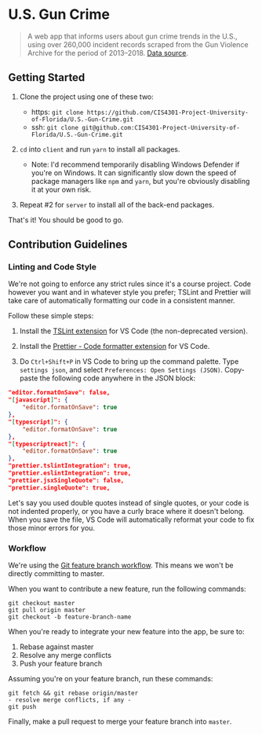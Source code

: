 # U.S. Gun Crime

> A web app that informs users about gun crime trends in the U.S., using over 260,000 incident records scraped from the Gun Violence Archive for the period of 2013–2018. [Data source](https://github.com/jamesqo/gun-violence-data).

## Getting Started

1. Clone the project using one of these two:
   - https: `git clone https://github.com/CIS4301-Project-University-of-Florida/U.S.-Gun-Crime.git`
   - ssh: `git clone git@github.com:CIS4301-Project-University-of-Florida/U.S.-Gun-Crime.git`

2. `cd` into `client` and run `yarn` to install all packages.

   - Note: I'd recommend temporarily disabling Windows Defender if you're on Windows. It can significantly slow down the speed of package managers like `npm` and `yarn`, but you're obviously disabling it at your own risk.

3. Repeat #2 for `server` to install all of the back-end packages.

That's it! You should be good to go.

## Contribution Guidelines

### Linting and Code Style

We're not going to enforce any strict rules since it's a course project. Code however you want and in whatever style you prefer; TSLint and Prettier will take care of automatically formatting our code in a consistent manner.

Follow these simple steps:

1. Install the [TSLint extension](https://marketplace.visualstudio.com/items?itemName=ms-vscode.vscode-typescript-tslint-plugin) for VS Code (the non-deprecated version).

2. Install the [Prettier - Code formatter extension](https://marketplace.visualstudio.com/items?itemName=esbenp.prettier-vscode) for VS Code.

3. Do `Ctrl+Shift+P` in VS Code to bring up the command palette. Type `settings json`, and select `Preferences: Open Settings (JSON)`. Copy-paste the following code anywhere in the JSON block:

```json
"editor.formatOnSave": false,
"[javascript]": {
    "editor.formatOnSave": true
},
"[typescript]": {
    "editor.formatOnSave": true
},
"[typescriptreact]": {
    "editor.formatOnSave": true
},
"prettier.tslintIntegration": true,
"prettier.eslintIntegration": true,
"prettier.jsxSingleQuote": false,
"prettier.singleQuote": true,
```

Let's say you used double quotes instead of single quotes, or your code is not indented properly, or you have a curly brace where it doesn't belong. When you save the file, VS Code will automatically reformat your code to fix those minor errors for you.

### Workflow

We're using the [Git feature branch workflow](https://www.atlassian.com/git/tutorials/comparing-workflows/feature-branch-workflow). This means we won't be directly committing to master.

When you want to contribute a new feature, run the following commands:

```
git checkout master
git pull origin master
git checkout -b feature-branch-name
```

When you're ready to integrate your new feature into the app, be sure to:

1. Rebase against master
2. Resolve any merge conflicts
3. Push your feature branch

Assuming you're on your feature branch, run these commands:

```
git fetch && git rebase origin/master
- resolve merge conflicts, if any -
git push
```

Finally, make a pull request to merge your feature branch into `master`.

